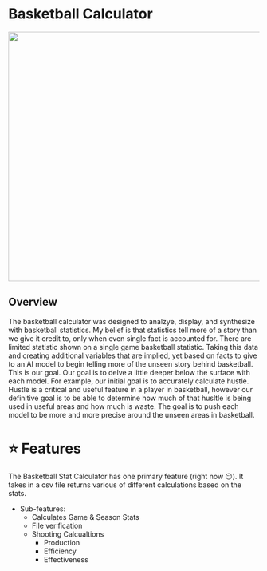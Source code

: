 # Basketball Calculator 
<img src="image1.png" width="700" height="500">

## Overview
The basketball calculator was designed to analzye, display, and synthesize with basketball statistics. My belief is that statistics tell more of a story than we give it credit to, only when even single fact is accounted for. There are limited statistic shown on a single game basketball statistic. Taking this data and creating additional variables that are implied, yet based on facts to give to an AI model to begin telling more of the unseen story behind basketball. 
This is our goal. Our goal is to delve a little deeper below the surface with each model. For example, our initial goal is to accurately calculate hustle. Hustle is a critical and useful feature in a player in basketball, however our definitive goal is to be able to determine how much of that husltle is being used in useful areas and how much is waste. The goal is to push each model to be more and more precise around the unseen areas in basketball. 
# ⭐️ Features
The Basketball Stat Calculator has one primary feature (right now 😏). It takes in a csv file returns various of different calculations based on the stats. 

- Sub-features: 
    * Calculates Game & Season Stats
    * File verification
    * Shooting Calcualtions
        * Production
        * Efficiency
        * Effectiveness


